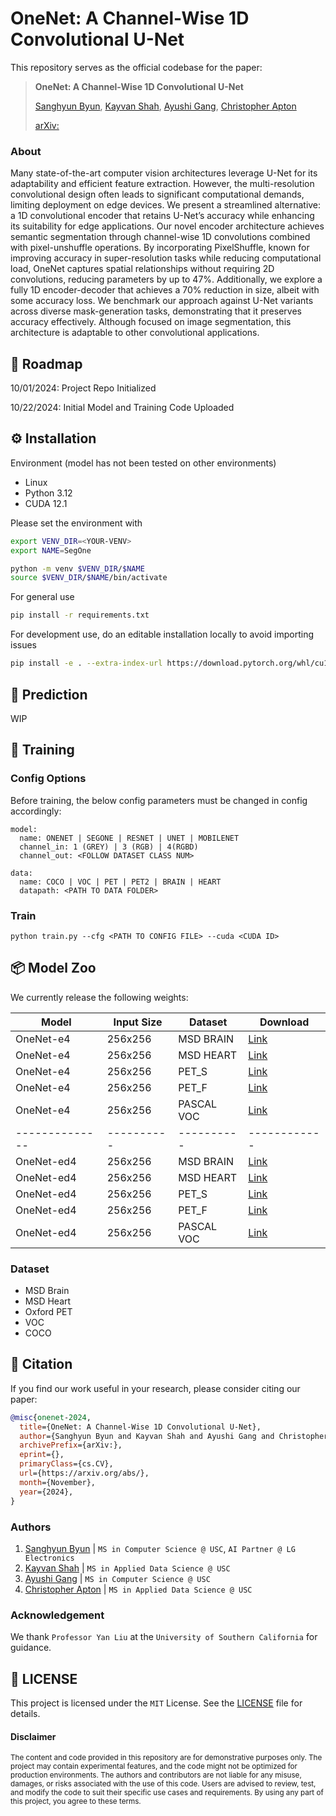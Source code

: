 # OneNet: A Channel-Wise 1D Convolutional U-Net

This repository serves as the official codebase for the paper:
> **OneNet: A Channel-Wise 1D Convolutional U-Net**
>
> [Sanghyun Byun](https://shbyun080.github.io/), [Kayvan Shah](https://github.com/KayvanShah1), [Ayushi Gang](https://github.com/ayu-04), [Christopher Apton](https://github.com/chrisapton)
>
> [arXiv:](/)

### About
Many state-of-the-art computer vision architectures leverage U-Net for its adaptability and efficient feature extraction. However, the multi-resolution convolutional design often leads to significant computational demands, limiting deployment on edge devices. We present a streamlined alternative: a 1D convolutional encoder that retains U-Net’s accuracy while enhancing its suitability for edge applications. Our novel encoder architecture achieves semantic segmentation through channel-wise 1D convolutions combined with pixel-unshuffle operations. By incorporating PixelShuffle, known for improving accuracy in super-resolution tasks while reducing computational load, OneNet captures spatial relationships without requiring 2D convolutions, reducing parameters by up to 47%. Additionally, we explore a fully 1D encoder-decoder that achieves a 70% reduction in size, albeit with some accuracy loss. We benchmark our approach against U-Net variants across diverse mask-generation tasks, demonstrating that it preserves accuracy effectively. Although focused on image segmentation, this architecture is adaptable to other convolutional applications.

## 🚧 Roadmap
10/01/2024: Project Repo Initialized

10/22/2024: Initial Model and Training Code Uploaded

## ⚙️ Installation
Environment (model has not been tested on other environments)
- Linux
- Python 3.12
- CUDA 12.1

Please set the environment with
```bash
export VENV_DIR=<YOUR-VENV>
export NAME=SegOne

python -m venv $VENV_DIR/$NAME
source $VENV_DIR/$NAME/bin/activate
```

For general use
```bash
pip install -r requirements.txt
```

For development use, do an editable installation locally to avoid importing issues
```bash
pip install -e . --extra-index-url https://download.pytorch.org/whl/cu121
```

## 🤖 Prediction
WIP

## 🦾 Training

### Config Options
Before training, the below config parameters must be changed in config accordingly:
```
model:
  name: ONENET | SEGONE | RESNET | UNET | MOBILENET
  channel_in: 1 (GREY) | 3 (RGB) | 4(RGBD)
  channel_out: <FOLLOW DATASET CLASS NUM>

data:
  name: COCO | VOC | PET | PET2 | BRAIN | HEART
  datapath: <PATH TO DATA FOLDER>
```

### Train
```
python train.py --cfg <PATH TO CONFIG FILE> --cuda <CUDA ID>
```

## 📦 Model Zoo
We currently release the following weights:

|Model         |Input Size|Dataset   |Download    |
|--------------|----------|----------|------------|
|OneNet-e4     |256x256   |MSD BRAIN |[Link]()    |
|OneNet-e4     |256x256   |MSD HEART |[Link]()    |
|OneNet-e4     |256x256   |PET_S     |[Link]()    |
|OneNet-e4     |256x256   |PET_F     |[Link]()    |
|OneNet-e4     |256x256   |PASCAL VOC|[Link]()    |
|--------------|----------|----------|------------|
|OneNet-ed4    |256x256   |MSD BRAIN |[Link]()    |
|OneNet-ed4    |256x256   |MSD HEART |[Link]()    |
|OneNet-ed4    |256x256   |PET_S     |[Link]()    |
|OneNet-ed4    |256x256   |PET_F     |[Link]()    |
|OneNet-ed4    |256x256   |PASCAL VOC|[Link]()    |

### Dataset
- MSD Brain
- MSD Heart
- Oxford PET
- VOC
- COCO

## 📜 Citation
If you find our work useful in your research, please consider citing our paper:
```bibtex
@misc{onenet-2024,
  title={OneNet: A Channel-Wise 1D Convolutional U-Net},
  author={Sanghyun Byun and Kayvan Shah and Ayushi Gang and Christopher Apton and Jacob Song and Woo Seong Chung},
  archivePrefix={arXiv:},
  eprint={},
  primaryClass={cs.CV},
  url={https://arxiv.org/abs/}, 
  month={November},
  year={2024},
}
```

### Authors
1. [Sanghyun Byun](https://shbyun080.github.io/) | `MS in Computer Science @ USC`, `AI Partner @ LG Electronics`
3. [Kayvan Shah](https://github.com/KayvanShah1) | `MS in Applied Data Science @ USC`
2. [Ayushi Gang](https://github.com/ayu-04) | `MS in Computer Science @ USC`
4. [Christopher Apton](https://github.com/chrisapton) | `MS in Applied Data Science @ USC`

### Acknowledgement
We thank `Professor Yan Liu` at the `University of Southern California` for guidance.

## 🪪 LICENSE
This project is licensed under the `MIT` License. See the [LICENSE](LICENSE) file for details.

#### Disclaimer
<sub>
The content and code provided in this repository are for demonstrative purposes only. The project may contain experimental features, and the code might not be optimized for production environments. The authors and contributors are not liable for any misuse, damages, or risks associated with the use of this code. Users are advised to review, test, and modify the code to suit their specific use cases and requirements. By using any part of this project, you agree to these terms.
</sub>
